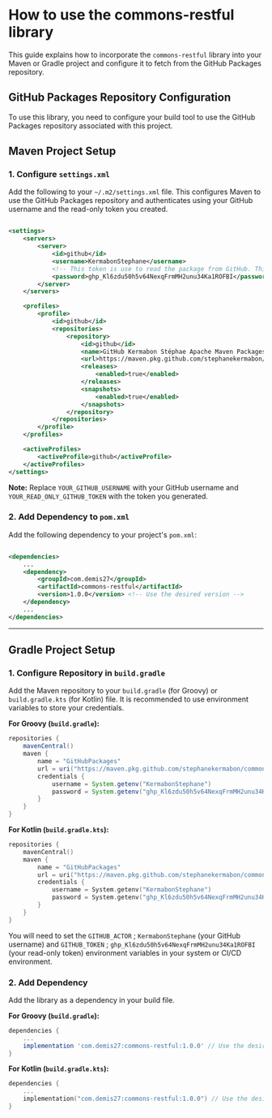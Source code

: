 # How to use the commons-restful library

This guide explains how to incorporate the `commons-restful` library into your Maven or Gradle project and configure it
to fetch from the GitHub Packages repository.

## GitHub Packages Repository Configuration

To use this library, you need to configure your build tool to use the GitHub Packages repository associated with this
project.

## Maven Project Setup

### 1. Configure `settings.xml`

Add the following to your `~/.m2/settings.xml` file. This configures Maven to use the GitHub Packages repository and
authenticates using your GitHub username and the read-only token you created.

```xml

<settings>
    <servers>
        <server>
            <id>github</id>
            <username>KermabonStephane</username>
            <!-- This token is use to read the package from GitHub. This right is the only right gives to this token -->
            <password>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</password>
        </server>
    </servers>

    <profiles>
        <profile>
            <id>github</id>
            <repositories>
                <repository>
                    <id>github</id>
                    <name>GitHub Kermabon Stéphae Apache Maven Packages</name>
                    <url>https://maven.pkg.github.com/stephanekermabon/commons-restful</url>
                    <releases>
                        <enabled>true</enabled>
                    </releases>
                    <snapshots>
                        <enabled>true</enabled>
                    </snapshots>
                </repository>
            </repositories>
        </profile>
    </profiles>

    <activeProfiles>
        <activeProfile>github</activeProfile>
    </activeProfiles>
</settings>
```

**Note:** Replace `YOUR_GITHUB_USERNAME` with your GitHub username and `YOUR_READ_ONLY_GITHUB_TOKEN` with the token you
generated.

### 2. Add Dependency to `pom.xml`

Add the following dependency to your project's `pom.xml`:

```xml

<dependencies>
    ...
    <dependency>
        <groupId>com.demis27</groupId>
        <artifactId>commons-restful</artifactId>
        <version>1.0.0</version> <!-- Use the desired version -->
    </dependency>
    ...
</dependencies>
```

---

## Gradle Project Setup

### 1. Configure Repository in `build.gradle`

Add the Maven repository to your `build.gradle` (for Groovy) or `build.gradle.kts` (for Kotlin) file. It is recommended
to use environment variables to store your credentials.

**For Groovy (`build.gradle`):**

```groovy
repositories {
    mavenCentral()
    maven {
        name = "GitHubPackages"
        url = uri("https://maven.pkg.github.com/stephanekermabon/commons-restful")
        credentials {
            username = System.getenv("KermabonStephane")
            password = System.getenv("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")
        }
    }
}
```

**For Kotlin (`build.gradle.kts`):**

```kotlin
repositories {
    mavenCentral()
    maven {
        name = "GitHubPackages"
        url = uri("https://maven.pkg.github.com/stephanekermabon/commons-restful")
        credentials {
            username = System.getenv("KermabonStephane")
            password = System.getenv("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")
        }
    }
}
```

You will need to set the `GITHUB_ACTOR` ; `KermabonStephane` (your GitHub username) and `GITHUB_TOKEN` ;
`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` (your read-only token) environment variables in your system or CI/CD
environment.

### 2. Add Dependency

Add the library as a dependency in your build file.

**For Groovy (`build.gradle`):**

```groovy
dependencies {
    ...
    implementation 'com.demis27:commons-restful:1.0.0' // Use the desired version
}
```

**For Kotlin (`build.gradle.kts`):**

```kotlin
dependencies {
    ...
    implementation("com.demis27:commons-restful:1.0.0") // Use the desired version
}
```
